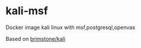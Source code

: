 kali-msf
========

Docker image kali linux with msf,postgresql,openvas

Based on [brimstone/kali](https://registry.hub.docker.com/u/brimstone/kali/)
